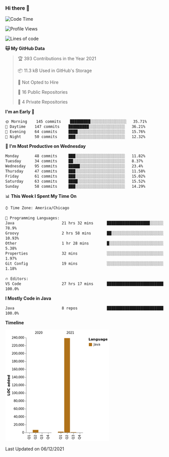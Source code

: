 ### Hi there 👋


<!--START_SECTION:waka-->
![Code Time](http://img.shields.io/badge/Code%20Time-1%2C829%20hrs%2016%20mins-blue)

![Profile Views](http://img.shields.io/badge/Profile%20Views-0-blue)

![Lines of code](https://img.shields.io/badge/From%20Hello%20World%20I%27ve%20Written-248%20Thousand%20lines%20of%20code-blue)

**🐱 My GitHub Data** 

> 🏆 393 Contributions in the Year 2021
 > 
> 📦 11.3 kB Used in GitHub's Storage 
 > 
> 🚫 Not Opted to Hire
 > 
> 📜 16 Public Repositories 
 > 
> 🔑 4 Private Repositories  
 > 
**I'm an Early 🐤** 

```text
🌞 Morning    145 commits    █████████░░░░░░░░░░░░░░░░   35.71% 
🌆 Daytime    147 commits    █████████░░░░░░░░░░░░░░░░   36.21% 
🌃 Evening    64 commits     ████░░░░░░░░░░░░░░░░░░░░░   15.76% 
🌙 Night      50 commits     ███░░░░░░░░░░░░░░░░░░░░░░   12.32%

```
📅 **I'm Most Productive on Wednesday** 

```text
Monday       48 commits     ███░░░░░░░░░░░░░░░░░░░░░░   11.82% 
Tuesday      34 commits     ██░░░░░░░░░░░░░░░░░░░░░░░   8.37% 
Wednesday    95 commits     █████░░░░░░░░░░░░░░░░░░░░   23.4% 
Thursday     47 commits     ███░░░░░░░░░░░░░░░░░░░░░░   11.58% 
Friday       61 commits     ███░░░░░░░░░░░░░░░░░░░░░░   15.02% 
Saturday     63 commits     ████░░░░░░░░░░░░░░░░░░░░░   15.52% 
Sunday       58 commits     ███░░░░░░░░░░░░░░░░░░░░░░   14.29%

```


📊 **This Week I Spent My Time On** 

```text
⌚︎ Time Zone: America/Chicago

💬 Programming Languages: 
Java                     21 hrs 32 mins      ███████████████████░░░░░░   78.9% 
Groovy                   2 hrs 58 mins       ██░░░░░░░░░░░░░░░░░░░░░░░   10.93% 
Other                    1 hr 28 mins        █░░░░░░░░░░░░░░░░░░░░░░░░   5.38% 
Properties               32 mins             ░░░░░░░░░░░░░░░░░░░░░░░░░   1.97% 
Git Config               19 mins             ░░░░░░░░░░░░░░░░░░░░░░░░░   1.18%

🔥 Editors: 
VS Code                  27 hrs 17 mins      █████████████████████████   100.0%

```

**I Mostly Code in Java** 

```text
Java                     8 repos             █████████████████████████   100.0%

```


**Timeline**

![Chart not found](https://raw.githubusercontent.com/powercasgamer/powercasgamer/master/charts/bar_graph.png) 


 Last Updated on 06/12/2021
<!--END_SECTION:waka-->
